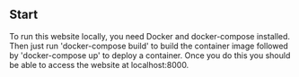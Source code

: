 ## Start
To run this website locally, you need Docker and docker-compose installed. Then just run 'docker-compose build' to build the container image followed by 'docker-compose up' to deploy a container. Once you do this you should be able to access the website at localhost:8000.

